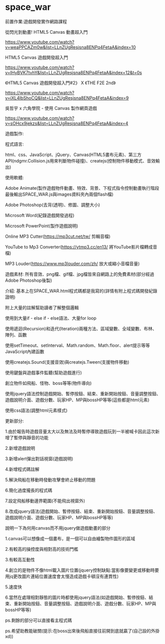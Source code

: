 # space_war
前置作業:遊戲開發實作網路課程

從閃光到動畫! HTML5 Canvas 動畫超入門

https://www.youtube.com/watch?v=weaPPCAZm0w&list=LLnZUgResjsna8ENPq4FetaA&index=10

HTML5 Canvas 遊戲開發超入門

https://www.youtube.com/watch?v=IHyBVK7tvhY&list=LLnZUgResjsna8ENPq4FetaA&index=12&t=0s


《HTML5 Canvas 遊戲開發超入門#2》 X 《THE F2E 2nd》

https://www.youtube.com/watch?v=iXL4IbShoCQ&list=LLnZUgResjsna8ENPq4FetaA&index=9

吳哲宇 x 六角學院 - 使用 Canvas 製作網頁遊戲

https://www.youtube.com/watch?v=sOHcx9jekzs&list=LLnZUgResjsna8ENPq4FetaA&index=4

遊戲製作:

程式語言:

html、css、JavaScript、jQuery、Canvas(HTML5畫布元素)、第三方API(ndgmr.Collision.js用來判斷物件碰撞)、createjs(控制物件移動模式、音效輸出)

使用軟體:

Adobe Animate(製作遊戲物件動畫、特效、背景、下程式指令控制動畫執行階段最後輸出SPACE_WAR.js與images資料夾內兩個flash檔)

Adobe Photoshop(去背(透明)、修圖、調整大小)

Microsoft Word(紀錄遊戲開發過程)

Microsoft PowerPoint(製作遊戲說明)

Online MP3 Cutter(https://mp3cut.net/tw/ 剪輯音檔)

YouTube to Mp3 Converter(https://ytmp3.cc/en13/ 將YouTube影片檔轉成音檔)

MP3 Louder(https://www.mp3louder.com/zh/ 放大或縮小音檔音量)

遊戲素材:
所有音效、png檔、gif檔、jpg檔皆來自網路上的免費素材(部分經過Adobe Photoshop後製)

介紹:
基本上在SPACE_WAR.html程式碼都是我寫的(詳情有附上程式碼開發紀錄證明)

附上大量的註解幫助讀者了解整個邏輯

使用到大量if - else if - else語法、大量for loop

使用遞迴(Recursion)和迭代(Iteration)兩種方法、區域變數、全域變數、布林、陣列、函數

使用setTimeout、setInterval、Math.random、Math.floor、alert提示等等JavaScript內建函數

使用createjs.Sound(支援音效)與createjs.Tween(支援物件移動)

使用鍵盤與遊戲事件監聽(幫助遊戲進行)

創立物件如飛船、怪物、boss等等(物件導向)

使用jquery語法控制遊戲開始、暫停按鈕、結束、重新開始按鈕、音量調整按鈕、遊戲說明介面、遊戲分數、玩家HP、MP與bossHP等等(這些都是html元素)

使用css語法(調整html元素樣式)

更新部分:

1.由於報告時遊戲音量太大以及無法及時暫停導致遊戲玩到一半被喊卡因此這次新增了暫停與靜音的功能

2.新增遊戲說明

3.新增alert彈出對話視窗(遊戲說明)

4.新增程式碼註解

5.解決飛船在移動時發動攻擊會終止移動的問題

6.簡化過度攏長的程式碼

7.設定飛船移動邊界範圍(不能飛出視窗外)

8.改成jquery語法(遊戲開始、暫停按鈕、結束、重新開始按鈕、音量調整按鈕、遊戲說明介面、遊戲分數、玩家HP、MP與bossHP等等)

說明一下為何用canvas而不用jquery做遊戲動畫的部分

1.canvas可以想像成一個畫布，是一個可以自由繪製物件圖形的區域

2.有較高的操控度與相對高的技術門檻

3.有較高互動性

4.創立的是物件不像html載入圖片位置(jquery控制缺點:當影像要變更或移動時要用jq更改圖片連結位置速度會太慢造成遊戲卡頓沒有連貫性)

5.速度快

6.當然在處理相對靜態的圖片時都使用jquery語法(如遊戲開始、暫停按鈕、結束、重新開始按鈕、音量調整按鈕、遊戲說明介面、遊戲分數、玩家HP、MP與bossHP等等)


ps.剩餘的部分可以直接看主程式碼

ps.希望助教能破關(提示:在boss出來後飛船直接往前開到底就贏了(自己設的外掛xd))








